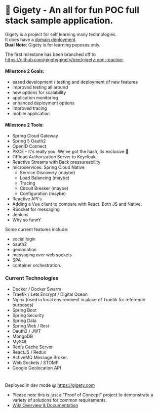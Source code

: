 
# 🐸 Gigety - An all for fun POC full stack sample application.

Gigety is a project for self learning many technologies.  
It does have a [domain deployment](https://gigety.com).  
**Dual Note**: Gigety is for learning puposes only.  

The first milestone has been branched off to https://github.com/gigety/gigety/tree/gigety-non-reactive.  

#### Milestone 2 Goals: 
* eased development / testing and deployment of new features
* improved testing all around 
* new options for scalability
* application monitoring
* enhanced deployment options
* improved tracing
* mobile application  


#### Milestone 2 Tools: 
* Spring Cloud Gateway 
* Spring 5 Oauth2
* OpenID Connect
* PKCE - It's really you. We've got the hash, its exclusive 🍬
* Offload Authorization Server to Keycloak
* Reactive Streams with Back pressureability
* microservices: Spring Cloud Native
  * Service Discovery (maybe)
  * Load Balancing (maybe)
  * Tracing 
  * Circuit Breaker (maybe)
  * Configuration (maybe)
* Reactive API's
* Adding a Vue client to compare with React. Both JS and Native.
* RSocket for messaging
* Jenkins
* Why so funnY

Some current features include:  
* social login
* oauth2 
* geolocation 
* messaging over web sockets
* SPA
* container orchestration.  

### Current Technologies 
* Docker / Docker Swarm
* Traefik / Lets Encrypt / Digital Ocean
* Nginx (used in local environment in place of Traefik for reference purposes)
* Spring Boot
* Spring Security
* Spring Data
* Spring Web / Rest
* Oauth2 / JWT
* MongoDB
* MySQL
* Redis Cache Server
* ReactJS / Redux
* ActiveMQ Message Broker. 
* Web Sockets / STOMP
* Google Geolocation API

#

Deployed in dev mode @ https://gigety.com 
* Please note this is just a "Proof of Concept" project to demonstrate a variety of solutions for common requirements.  
* [Wiki Overview & Documentation](https://github.com/gigety/gigety/wiki)


